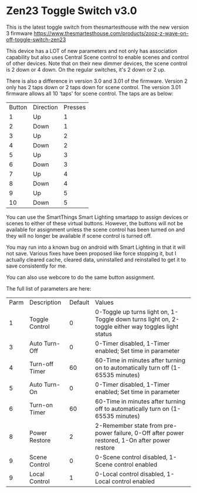 # Zen23 Toggle Switch v3.0

This is the latest toggle switch from thesmartesthouse with the new version 3 firmware
https://www.thesmartesthouse.com/products/zooz-z-wave-on-off-toggle-switch-zen23

This device has a LOT of new parameters and not only has association capability but also uses Central Scene control 
to enable scenes and control of other devices.
Note that on their new dimmer devices, the scene control is 2 down or 4 down. On the regular switches, it's 2 down or 2 up.

There is also a difference in version 3.0 and 3.01 of the firmware. Version 2 only has 2 taps down or 2 taps down 
for scene control. The version 3.01 firmware allows all 10 'taps' for scene control. The taps are as below:
<table>
<tr><td>Button</td><td>Direction</td><td>Presses</td></tr>
<tr><td>1</td><td>Up</td><td>1</td></tr>
<tr><td>2</td><td>Down</td><td>1</td></tr>
<tr><td>3</td><td>Up</td><td>2</td></tr>
<tr><td>4</td><td>Down</td><td>2</td></tr>
<tr><td>5</td><td>Up</td><td>3</td></tr>
<tr><td>6</td><td>Down</td><td>3</td></tr>
<tr><td>7</td><td>Up</td><td>4</td></tr>
<tr><td>8</td><td>Down</td><td>4</td></tr>
<tr><td>9</td><td>Up</td><td>5</td></tr>
<tr><td>10</td><td>Down</td><td>5</td></tr>
</table>


You can use the SmartThings Smart Lighting smartapp to assign devices or scenes to either of these virtual buttons. 
However, the buttons will not be available for assignment unless the scene control has been turned on and they
will no longer be available if scene control is turned off.

You may run into a known bug on android with Smart Lighting in that it will not save. Various fixes have been proposed
like force stopping it, but I actually cleared cache, cleared data, uninstalled and reinstalled to get it to save
consistently for me.

You can also use webcore to do the same button assignment.

The full list of parameters are here:

<table>
<tr><td>Parm</td><td>Description</td><td>Default</td><td>Values</td></tr>
<tr><td>1</td><td>Toggle Control</td><td>0</td><td>0-Toggle up turns light on, 1-Toggle down turns light on, 2-toggle either way toggles light status</td></tr>
<tr><td>3</td><td>Auto Turn-Off</td><td>0</td><td>0-Timer disabled, 1-Timer enabled; Set time in parameter</td></tr>
<tr><td>4</td><td>Turn-off Timer</td><td>60</td><td>60-Time in minutes after turning on to automatically turn off (1-65535 minutes)</td></tr>
<tr><td>5</td><td>Auto Turn-On</td><td>0</td><td>0-Timer disabled, 1-Timer enabled; Set time in parameter</td></tr>
<tr><td>6</td><td>Turn-on Timer</td><td>60</td><td>60-Time in minutes after turning off to automatically turn on (1-65535 minutes)</td></tr>
<tr><td>8</td><td>Power Restore</td><td>2</td><td>2-Remember state from pre-power failure, 0-Off after power restored, 1-On after power restore</td></tr>
<tr><td>9</td><td>Scene Control</td><td>0</td><td>0-Scene control disabled, 1-Scene control enabled</td></tr>
<tr><td>9</td><td>Local Control</td><td>1</td><td>0-Local control disabled, 1-Local control enabled</td></tr>
</table>

